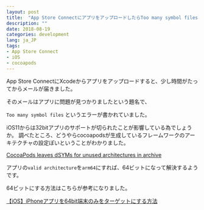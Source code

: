```yaml
---
layout: post
title:  "App Store ConnectにアプリをアップロードしたらToo many symbol filesと怒られた"
description: ""
date: 2018-08-19
categories: development
lang: ja_JP
tags:
- App Store Connect
- iOS
- cocoapods
---
```


App Store ConnectにXcodeからアプリをアップロードすると、少し時間がたってからメールが届きました。

そのメールはアプリに問題が見つかりましたという題名で、

`Too many symbol files` というエラーが書かれていました。

iOS11からは32bitアプリのサポートが切られたことが影響している為でしょうか。
調べたところ、どうやらcocoapodsが生成しているフレームワークのアーキテクチャの設定ぽいということがわかりました。

[CocoaPods leaves dSYMs for unused architectures in archive](https://github.com/CocoaPods/CocoaPods/issues/7111)

アプリの`valid architecture`を`arm64`にすれば、64ビットになって解決するようです。

64ビットにする方法はこちらが参考になりました。

[【iOS】iPhoneアプリを64bit端末のみをターゲットにする方法](https://qiita.com/Yasunobu/items/59c89facfcbb36bdedda)
